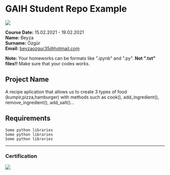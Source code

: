 # GAIH Student Repo Example
![](img/logo.png)

**Course Date:** 15.02.2021 - 19.02.2021  
**Name:** Beyza  
**Surname:** Özgür  
**Email:** beyzaozgur35@hotmail.com  

**Note:** Your homeworks can be formats like ".ipynb" and ".py". **Not ".txt" files!!** Make sure that your codes works.  

## Project Name
A recipe aplication that allows us to create 3 types of food (kumpir,pizza,hamburger) with methods such as cook(), add_ingredient(), remove_ingredient(), add_salt()...  

## Requirements
```
Some python libraries
Some python libraries
Some python libraries
```
---

### Certification
![](img/certificate_ex.png)

